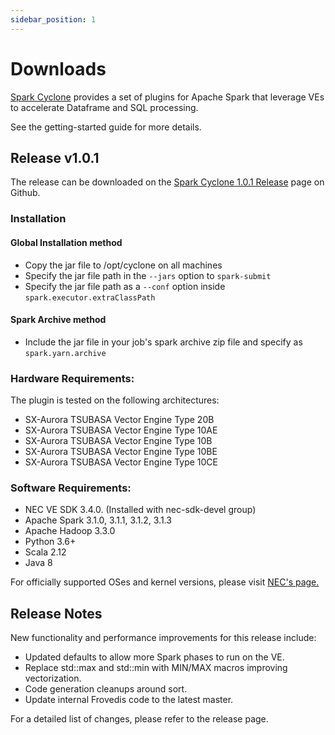 ```yaml
---
sidebar_position: 1
---
```

# Downloads

[Spark Cyclone](https://github.com/XpressAI/SparkCyclone) provides a set of plugins for Apache Spark that leverage VEs to accelerate Dataframe and SQL processing.

See the getting-started guide for more details.

## Release v1.0.1

The release can be downloaded on the [Spark Cyclone 1.0.1 Release](https://github.com/XpressAI/SparkCyclone/releases/tag/v1.0.1) page on Github.

### Installation

#### Global Installation method

- Copy the jar file to /opt/cyclone on all machines 
- Specify the jar file path in the `--jars` option to `spark-submit` 
- Specify the jar file path as a `--conf` option inside `spark.executor.extraClassPath`

#### Spark Archive method

- Include the jar file in your job's spark archive zip file and specify as `spark.yarn.archive`

### Hardware Requirements:

The plugin is tested on the following architectures:

- SX-Aurora TSUBASA Vector Engine Type 20B
- SX-Aurora TSUBASA Vector Engine Type 10AE
- SX-Aurora TSUBASA Vector Engine Type 10B
- SX-Aurora TSUBASA Vector Engine Type 10BE
- SX-Aurora TSUBASA Vector Engine Type 10CE


### Software Requirements:

- NEC VE SDK 3.4.0. (Installed with nec-sdk-devel group)
- Apache Spark 3.1.0, 3.1.1, 3.1.2, 3.1.3
- Apache Hadoop 3.3.0
- Python 3.6+
- Scala 2.12
- Java 8


For officially supported OSes and kernel versions, please visit [NEC's page.](http://www.support.nec.co.jp/en/View.aspx?id=4140100078)


## Release Notes

New functionality and performance improvements for this release include:

- Updated defaults to allow more Spark phases to run on the VE.
- Replace std::max and std::min with MIN/MAX macros improving vectorization.
- Code generation cleanups around sort.
- Update internal Frovedis code to the latest master.

For a detailed list of changes, please refer to the release page.
